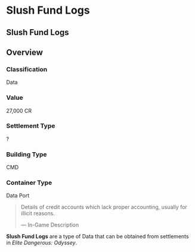 # Slush Fund Logs
## Slush Fund Logs

## Overview

### Classification

Data

### Value

27,000 CR

### Settlement Type

?

### Building Type

CMD

### Container Type

Data Port

> 
> 
> Details of credit accounts which lack proper accounting, usually for illicit reasons.
> 
> 
> — In-Game Description
> 

**Slush Fund Logs** are a type of Data that can be obtained from settlements in *Elite Dangerous: Odyssey*.